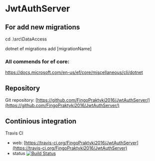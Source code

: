 # JwtAuthServer

## For add new migrations
 cd .\src\DataAccess

 dotnet ef migrations add [migrationName]

 ### All commends for ef core:
 https://docs.microsoft.com/en-us/ef/core/miscellaneous/cli/dotnet

## Repository
Git repository: [https://github.com/FingoPraktyki2016/JwtAuthServer/](https://github.com/FingoPraktyki2016/JwtAuthServer/)

## Continious integration
Travis CI
- web: [https://travis-ci.org/FingoPraktyki2016/JwtAuthServer](https://travis-ci.org/FingoPraktyki2016/JwtAuthServer)
- status 
[![Build Status](https://travis-ci.org/FingoPraktyki2016/JwtAuthServer.svg?branch=master)](https://travis-ci.org/FingoPraktyki2016/JwtAuthServer)

